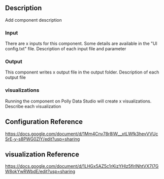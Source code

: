 ## Description
Add component description

### Input
There are x inputs for this component. Some details are available in the "UI config.txt" file.
Description of each input file and parameter

### Output
This component writes x output file in the output folder. 
Description of each output file

### visualizations
Running the component on Polly Data Studio will create x visualizations.
Describe each visualization 

## Configuration Reference
https://docs.google.com/document/d/1Mm4Cnv78r8IW__xtLWfk3hevVVUcSrE-y-s8PWG0ZlY/edit?usp=sharing

## visualization Reference
https://docs.google.com/document/d/1LHGx5AZ5c1rKizYHlz5flrlNhtVX7I7GW8okYwRWbdE/edit?usp=sharing
